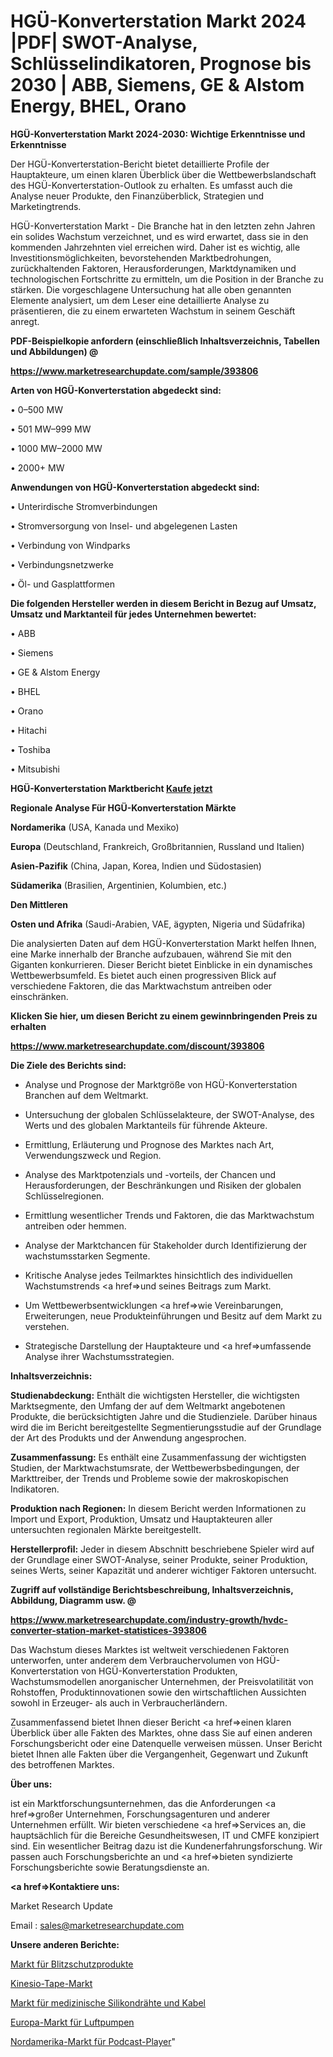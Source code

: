 # HGÜ-Konverterstation Markt 2024 |PDF| SWOT-Analyse, Schlüsselindikatoren, Prognose bis 2030 | ABB, Siemens, GE & Alstom Energy, BHEL, Orano

<strong>HGÜ-Konverterstation Markt 2024-2030: Wichtige Erkenntnisse und Erkenntnisse</strong>

Der HGÜ-Konverterstation-Bericht bietet detaillierte Profile der Hauptakteure, um einen klaren Überblick über die Wettbewerbslandschaft des HGÜ-Konverterstation-Outlook zu erhalten. Es umfasst auch die Analyse neuer Produkte, den Finanzüberblick, Strategien und Marketingtrends.

HGÜ-Konverterstation Markt - Die Branche hat in den letzten zehn Jahren ein solides Wachstum verzeichnet, und es wird erwartet, dass sie in den kommenden Jahrzehnten viel erreichen wird. Daher ist es wichtig, alle Investitionsmöglichkeiten, bevorstehenden Marktbedrohungen, zurückhaltenden Faktoren, Herausforderungen, Marktdynamiken und technologischen Fortschritte zu ermitteln, um die Position in der Branche zu stärken. Die vorgeschlagene Untersuchung hat alle oben genannten Elemente analysiert, um dem Leser eine detaillierte Analyse zu präsentieren, die zu einem erwarteten Wachstum in seinem Geschäft anregt.



<strong><b>PDF-Beispielkopie anfordern (einschließlich Inhaltsverzeichnis, Tabellen und Abbildungen) @ </b></strong>

<strong><a href=https://www.marketresearchupdate.com/sample/393806>

<strong>https://www.marketresearchupdate.com/sample/393806</u></a></strong></strong>



<strong>Arten von HGÜ-Konverterstation abgedeckt sind:</strong>

• 0–500 MW

• 501 MW–999 MW

• 1000 MW–2000 MW

• 2000+ MW



<strong>Anwendungen von HGÜ-Konverterstation abgedeckt sind:</strong>

• Unterirdische Stromverbindungen

• Stromversorgung von Insel- und abgelegenen Lasten

• Verbindung von Windparks

• Verbindungsnetzwerke

• Öl- und Gasplattformen



<strong>Die folgenden Hersteller werden in diesem Bericht in Bezug auf Umsatz, Umsatz und Marktanteil für jedes Unternehmen bewertet:</strong>

• ABB

• Siemens

• GE & Alstom Energy

• BHEL

• Orano

• Hitachi

• Toshiba

• Mitsubishi



<strong>HGÜ-Konverterstation Marktbericht <a href=https://www.marketresearchupdate.com/buynow/393806>Kaufe jetzt</a></strong>



<strong>Regionale Analyse Für HGÜ-Konverterstation Märkte</strong>



<strong>Nordamerika</strong> (USA, Kanada und Mexiko)



<strong>Europa</strong> (Deutschland, Frankreich, Großbritannien, Russland und Italien)



<strong>Asien-Pazifik</strong> (China, Japan, Korea, Indien und Südostasien)



<strong>Südamerika</strong> (Brasilien, Argentinien, Kolumbien, etc.)



<strong>Den Mittleren</strong> 

<strong>Osten und Afrika</strong> (Saudi-Arabien, VAE, ägypten, Nigeria und Südafrika)

Die analysierten Daten auf dem HGÜ-Konverterstation Markt helfen Ihnen, eine Marke innerhalb der Branche aufzubauen, während Sie mit den Giganten konkurrieren. Dieser Bericht bietet Einblicke in ein dynamisches Wettbewerbsumfeld. Es bietet auch einen progressiven Blick auf verschiedene Faktoren, die das Marktwachstum antreiben oder einschränken.



<strong>Klicken Sie hier, um diesen Bericht zu einem gewinnbringenden Preis zu erhalten
</strong>

<strong><a href=https://www.marketresearchupdate.com/discount/393806>https://www.marketresearchupdate.com/discount/393806</b></u></strong></a>



<strong>Die Ziele des Berichts sind:</strong>

- Analyse und Prognose der Marktgröße von HGÜ-Konverterstation Branchen auf dem Weltmarkt.

- Untersuchung der globalen Schlüsselakteure, der SWOT-Analyse, des Werts und des globalen Marktanteils für führende Akteure.

- Ermittlung, Erläuterung und Prognose des Marktes nach Art, Verwendungszweck und Region.

- Analyse des Marktpotenzials und -vorteils, der Chancen und Herausforderungen, der Beschränkungen und Risiken der globalen Schlüsselregionen.

- Ermittlung wesentlicher Trends und Faktoren, die das Marktwachstum antreiben oder hemmen.

- Analyse der Marktchancen für Stakeholder durch Identifizierung der wachstumsstarken Segmente.

- Kritische Analyse jedes Teilmarktes hinsichtlich des individuellen Wachstumstrends <a href=>und</a> seines Beitrags zum Markt.

- Um Wettbewerbsentwicklungen <a href=>wie</a> Vereinbarungen, Erweiterungen, neue Produkteinführungen und Besitz auf dem Markt zu verstehen.

- Strategische Darstellung der Hauptakteure und <a href=>umfas</a>sende Analyse ihrer Wachstumsstrategien.



<strong>Inhaltsverzeichnis:</strong>



<strong>Studienabdeckung:</strong> Enthält die wichtigsten Hersteller, die wichtigsten Marktsegmente, den Umfang der auf dem Weltmarkt angebotenen Produkte, die berücksichtigten Jahre und die Studienziele. Darüber hinaus wird die im Bericht bereitgestellte Segmentierungsstudie auf der Grundlage der Art des Produkts und der Anwendung angesprochen.



<strong>Zusammenfassung:</strong> Es enthält eine Zusammenfassung der wichtigsten Studien, der Marktwachstumsrate, der Wettbewerbsbedingungen, der Markttreiber, der Trends und Probleme sowie der makroskopischen Indikatoren.



<strong>Produktion nach Regionen:</strong> In diesem Bericht werden Informationen zu Import und Export, Produktion, Umsatz und Hauptakteuren aller untersuchten regionalen Märkte bereitgestellt.



<strong>Herstellerprofil:</strong> Jeder in diesem Abschnitt beschriebene Spieler wird auf der Grundlage einer SWOT-Analyse, seiner Produkte, seiner Produktion, seines Werts, seiner Kapazität und anderer wichtiger Faktoren untersucht.



<strong><b>Zugriff auf vollständige Berichtsbeschreibung, Inhaltsverzeichnis, Abbildung, Diagramm usw. @ </b></strong>

<strong><a href=https://www.marketresearchupdate.com/industry-growth/hvdc-converter-station-market-statistices-393806>https://www.marketresearchupdate.com/industry-growth/hvdc-converter-station-market-statistices-393806</a></strong>

Das Wachstum dieses Marktes ist weltweit verschiedenen Faktoren unterworfen, unter anderem dem Verbrauchervolumen von HGÜ-Konverterstation von HGÜ-Konverterstation Produkten, Wachstumsmodellen anorganischer Unternehmen, der Preisvolatilität von Rohstoffen, Produktinnovationen sowie den wirtschaftlichen Aussichten sowohl in Erzeuger- als auch in Verbraucherländern.

Zusammenfassend bietet Ihnen dieser Bericht <a href=>einen</a> klaren Überblick über alle Fakten des Marktes, ohne dass Sie auf einen anderen Forschungsbericht oder eine Datenquelle verweisen müssen. Unser Bericht bietet Ihnen alle Fakten über die Vergangenheit, Gegenwart und Zukunft des betroffenen Marktes.



<strong>Über uns:</strong>

 ist ein Marktforschungsunternehmen, das die Anforderungen <a href=>großer</a> Unternehmen, Forschungsagenturen und anderer Unternehmen erfüllt. Wir bieten verschiedene <a href=>Services</a> an, die hauptsächlich für die Bereiche Gesundheitswesen, IT und CMFE konzipiert sind. Ein wesentlicher Beitrag dazu ist die Kundenerfahrungsforschung. Wir passen auch Forschungsberichte an und <a href=>bieten</a> syndizierte Forschungsberichte sowie Beratungsdienste an.



<strong><a href=>Kontaktiere uns:</a></strong>

Market Research Update

Email : sales@marketresearchupdate.com



<strong>Unsere anderen Berichte:</strong>

<a href=https://www.linkedin.com/pulse/lightning-protection-products-market-expects>Markt für Blitzschutzprodukte</a>

<a href=https://www.linkedin.com/pulse/kinesio-tape-market-analysis-segment-region>Kinesio-Tape-Markt</a>

<a href=https://www.linkedin.com/pulse/medical-silicone-wires-cables-market-sizing-up-anticipating>Markt für medizinische Silikondrähte und Kabel</a>

<a href=https://www.linkedin.com/pulse/europe-air-pumps-market-2023-latest>Europa-Markt für Luftpumpen</a>

<a href=https://www.linkedin.com/pulse/north-america-podcast-player-market-2023-global-industry>Nordamerika-Markt für Podcast-Player</a>"
